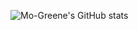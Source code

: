 ![Mo-Greene's GitHub stats](https://github-readme-stats.vercel.app/api?username=Mo-Greene&show_icons=true&theme=cobalt)
